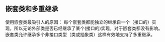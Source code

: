 ## 嵌套类和多重继承 ##

使用嵌套类最吸引人的原因：
每个嵌套类都能独立的继承自一个（接口的）实现，所以无论外部类是否已经继承了某个(接口的)实现，对于嵌套类都没有影响。
嵌套类允许继承多个非接口类型（类或抽象类）这样有效地支持了多重继承。